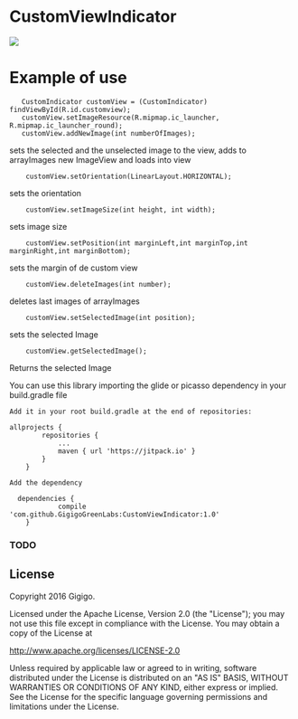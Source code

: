 # CustomViewIndicator

[![](https://jitpack.io/v/GigigoGreenLabs/CustomViewIndicator.svg)](https://jitpack.io/#GigigoGreenLabs/CustomViewIndicator)

# Example of use

 ```
    CustomIndicator customView = (CustomIndicator) findViewById(R.id.customview);
    customView.setImageResource(R.mipmap.ic_launcher, R.mipmap.ic_launcher_round);
    customView.addNewImage(int numberOfImages);
```

sets the selected and the unselected image to the view, adds to arrayImages new ImageView and loads into view

```
    customView.setOrientation(LinearLayout.HORIZONTAL);
```

sets the orientation

``` 
    customView.setImageSize(int height, int width);
``` 

sets image size

``` 
    customView.setPosition(int marginLeft,int marginTop,int marginRight,int marginBottom); 
``` 

sets the margin of de custom view

```
    customView.deleteImages(int number);
``` 

deletes last images of arrayImages

``` 
    customView.setSelectedImage(int position);
``` 
sets the selected Image

``` 
    customView.getSelectedImage();
``` 
Returns the selected Image
 

 
 You can use this library importing the glide or picasso dependency in your build.gradle file

```
Add it in your root build.gradle at the end of repositories:

allprojects {
		repositories {
			...
			maven { url 'https://jitpack.io' }
		}
	}

Add the dependency
 
  dependencies {
	        compile 'com.github.GigigoGreenLabs:CustomViewIndicator:1.0'
	}
```
 
### TODO


License
----

Copyright 2016 Gigigo.

Licensed under the Apache License, Version 2.0 (the "License");
you may not use this file except in compliance with the License.
You may obtain a copy of the License at

   http://www.apache.org/licenses/LICENSE-2.0

Unless required by applicable law or agreed to in writing, software
distributed under the License is distributed on an "AS IS" BASIS,
WITHOUT WARRANTIES OR CONDITIONS OF ANY KIND, either express or implied.
See the License for the specific language governing permissions and
limitations under the License.
 
 
